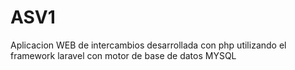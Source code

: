 # ASV1
Aplicacion WEB de intercambios desarrollada con php utilizando el framework laravel con motor de base de datos MYSQL
